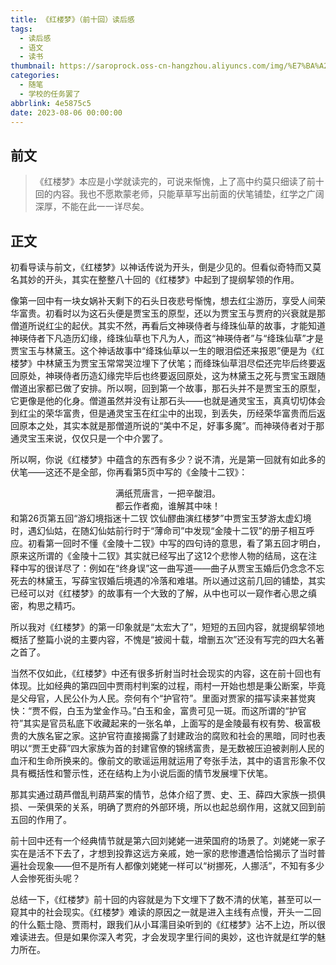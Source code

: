 ```yaml
---
title: 《红楼梦》（前十回）读后感
tags:
  - 读后感
  - 语文
  - 读书
thumbnail: https://saroprock.oss-cn-hangzhou.aliyuncs.com/img/%E7%BA%A2%E6%A5%BC%E6%A2%A6.jpg
categories:
  - 随笔
  - 学校的任务罢了
abbrlink: 4e5875c5
date: 2023-08-06 00:00:00
---
```


## 前文

>《红楼梦》本应是小学就读完的，可说来惭愧，上了高中约莫只细读了前十回的内容。我也不愿欺蒙老师，只能草草写出前面的伏笔铺垫，红学之广阔深厚，不能在此一一详尽矣。

## 正文

初看导读与前文，《红楼梦》以神话传说为开头，倒是少见的。但看似奇特而又莫名其妙的开头，其实在整整八十回的《红楼梦》中起到了提纲挈领的作用。

像第一回中有一块女娲补天剩下的石头日夜悲号惭愧，想去红尘游历，享受人间荣华富贵。初看时以为这石头便是贾宝玉的原型，还以为贾宝玉与贾府的兴衰就是那僧道所说红尘的起伏。其实不然，再看后文神瑛侍者与绛珠仙草的故事，才能知道神瑛侍者下凡造历幻缘，绛珠仙草也下凡为人，而这“神瑛侍者”与“绛珠仙草”才是贾宝玉与林黛玉。这个神话故事中“绛珠仙草以一生的眼泪偿还来报恩”便是为《红楼梦》中林黛玉为贾宝玉常常哭泣埋下了伏笔；而绛珠仙草泪尽偿还完毕后终要返回原处，神瑛侍者历造幻缘完毕后也终要返回原处，这为林黛玉之死与贾宝玉跟随僧道出家都已做了安排。所以啊，回到第一个故事，那石头并不是贾宝玉的原型，它更像是他的化身。僧道虽然并没有让那石头——也就是通灵宝玉，真真切切体会到红尘的荣华富贵，但是通灵宝玉在红尘中的出现，到丢失，历经荣华富贵而后返回原本之处，其实本就是那僧道所说的“美中不足，好事多魔”。而神瑛侍者对于那通灵宝玉来说，仅仅只是一个中介罢了。

所以啊，你说《红楼梦》中蕴含的东西有多少？说不清，光是第一回就有如此多的伏笔——这还不是全部，你再看第5页中写的《金陵十二钗》：

<font face="华文行楷"><center>满纸荒唐言，一把辛酸泪。</center></font>
<font face="华文行楷"><center>都云作者痴，谁解其中味！</center></font>
和第26页第五回“游幻境指迷十二钗 饮仙醪曲演红楼梦”中贾宝玉梦游太虚幻境时，遇幻仙姑，在随幻仙姑前行时于“薄命司”中发现“金陵十二钗”的册子相互呼应。初看第一回时不懂《金陵十二钗》中写的四句诗的意思，看了第五回才明白，原来这所谓的《金陵十二钗》其实就已经写出了这12个悲惨人物的结局，这在注释中写的很详尽了：例如在“终身误”这一曲写道——曲子从贾宝玉婚后仍念念不忘死去的林黛玉，写薛宝钗婚后境遇的冷落和难堪。所以通过这前几回的铺垫，其实已经可以对《红楼梦》的故事有一个大致的了解，从中也可以一窥作者心思之缜密，构思之精巧。

所以我对《红楼梦》的第一印象就是“太宏大了”，短短的五回内容，就提纲挈领地概括了整篇小说的主要内容，不愧是“披阅十载，增删五次”还没有写完的四大名著之首了。

当然不仅如此，《红楼梦》中还有很多折射当时社会现实的内容，这在前十回也有体现。比如经典的第四回中贾雨村判案的过程，雨村一开始也想是秉公断案，毕竟是父母官，人民公仆为人民。奈何有个“护官符”。里面对贾家的描写读来甚觉爽快：“贾不假，白玉为堂金作马。”白玉和金，富贵可见一斑。而这所谓的“护官符”其实是官员私底下收藏起来的一张名单，上面写的是金陵最有权有势、极富极贵的大族名宦之家。这护官符直接揭露了封建政治的腐败和社会的黑暗，同时也表明以“贾王史薛”四大家族为首的封建官僚的锦绣富贵，是无数被压迫被剥削人民的血汗和生命所换来的。像前文的歌谣运用就运用了夸张手法，其中的语言形象不仅具有概括性和警示性，还在结构上为小说后面的情节发展埋下伏笔。

那其实通过葫芦僧乱判葫芦案的情节，总体介绍了贾、史、王、薛四大家族一损俱损、一荣俱荣的关系，明确了贾府的外部环境，所以也起总纲作用，这就又回到前五回的作用了。

前十回中还有一个经典情节就是第六回刘姥姥一进荣国府的场景了。刘姥姥一家子实在是活不下去了，才想到投靠这远方亲戚，她一家的悲惨遭遇恰恰揭示了当时普遍社会现象——但不是所有人都像刘姥姥一样可以“树挪死，人挪活”，不知有多少人会惨死街头呢？

总结一下，《红楼梦》前十回的内容就是为下文埋下了数不清的伏笔，甚至可以一窥其中的社会现实。《红楼梦》难读的原因之一就是进入主线有点慢，开头一二回的什么甄士隐、贾雨村，跟我们从小耳濡目染听到的《红楼梦》沾不上边，所以很难读进去。但是如果你深入考究，才会发现字里行间的奥妙，这也许就是红学的魅力所在。